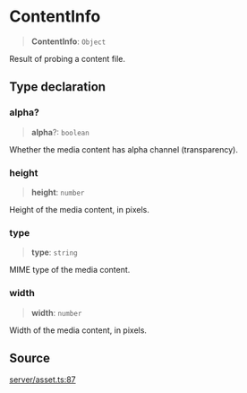 # ContentInfo

> **ContentInfo**: `Object`

Result of probing a content file.

## Type declaration

### alpha?

> **alpha**?: `boolean`

Whether the media content has alpha channel (transparency).

### height

> **height**: `number`

Height of the media content, in pixels.

### type

> **type**: `string`

MIME type of the media content.

### width

> **width**: `number`

Width of the media content, in pixels.

## Source

[server/asset.ts:87](https://github.com/Elringus/Imgit/blob/f5cda02/src/server/asset.ts#L87)
